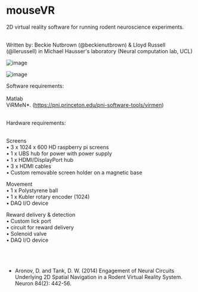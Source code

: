 # mouseVR
2D virtual reality software for running rodent neuroscience experiments. 
</br></br>

Written by: Beckie Nutbrown (@beckienutbrown) & Lloyd Russell (@llerussell) in Michael Hausser's laboratory (Neural computation lab, UCL)


![image](https://i.imgur.com/8oDdlv5.png)

![image](https://i.imgur.com/koTY4e2.gif)


Software requirements:</br></br>
Matlab</br>
ViRMeN*. (https://pni.princeton.edu/pni-software-tools/virmen)</br></br>
 

Hardware requirements:</br></br>

Screens</br>
•	3 x 1024 x 600 HD raspberry pi screens </br>
•	1 x UBS hub for power with power supply</br>
•	1 x HDMI/DisplayPort hub</br>
•	3 x HDMI cables </br>
•	Custom removable screen holder on a magnetic base </br>

Movement </br>
•	1 x Polystyrene ball </br>
•	1 x Kubler rotary encoder (1024)</br>
•	 DAQ I/O device </br>

Reward delivery & detection </br>
•	 Custom lick port</br>
•	 circuit for reward delivery </br>
•	 Solenoid valve</br>
•	 DAQ I/O device </br>
</br></br></br>

* Aronov, D. and Tank, D. W. (2014) Engagement of Neural Circuits Underlying 2D Spatial Navigation in a Rodent Virtual Reality System. Neuron 84(2): 442-56.




